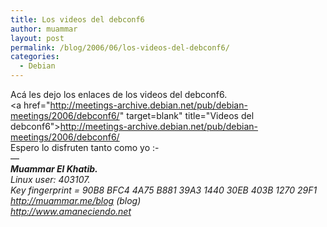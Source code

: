 ```yaml
---
title: Los videos del debconf6
author: muammar
layout: post
permalink: /blog/2006/06/los-videos-del-debconf6/
categories:
  - Debian
---
```

Acá les dejo los enlaces de los videos del debconf6.  
<a href="http://meetings-archive.debian.net/pub/debian-meetings/2006/debconf6/" target=blank" title="Videos del debconf6">http://meetings-archive.debian.net/pub/debian-meetings/2006/debconf6/</a>  
Espero lo disfruten tanto como yo <img src="http://muammar.me/blog/wp-includes/images/smilies/simple-smile.png" alt=":-)" class="wp-smiley" style="height: 1em; max-height: 1em;" />  
&#8212;  
***Muammar El Khatib.***  
*Linux user: 403107.  
Key fingerprint = 90B8 BFC4 4A75 B881 39A3 1440 30EB 403B 1270 29F1  
http://muammar.me/blog (blog)  
http://www.amaneciendo.net*